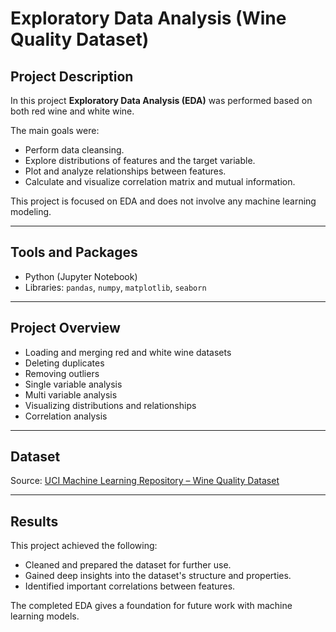 # Exploratory Data Analysis (Wine Quality Dataset)

## Project Description

In this project **Exploratory Data Analysis (EDA)** was performed based on both red wine and white wine.

The main goals were:
- Perform data cleansing.
- Explore distributions of features and the target variable.
- Plot and analyze relationships between features.
- Calculate and visualize correlation matrix and mutual information.

This project is focused on EDA and does not involve any machine learning modeling.

---

## Tools and Packages

- Python (Jupyter Notebook)
- Libraries: `pandas`, `numpy`, `matplotlib`, `seaborn`

---

## Project Overview
- Loading and merging red and white wine datasets
- Deleting duplicates
- Removing outliers
- Single variable analysis
- Multi variable analysis
- Visualizing distributions and relationships
- Correlation analysis

---

## Dataset

Source: [UCI Machine Learning Repository – Wine Quality Dataset](https://archive.ics.uci.edu/dataset/186/wine+quality)

---

## Results

This project achieved the following:
- Cleaned and prepared the dataset for further use.
- Gained deep insights into the dataset's structure and properties.
- Identified important correlations between features.

The completed EDA gives a foundation for future work with machine learning models.

